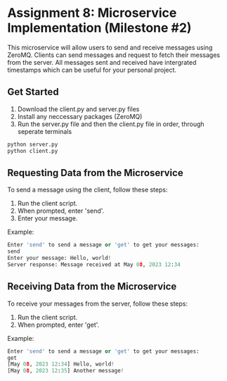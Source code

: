 # Assignment 8: Microservice Implementation (Milestone #2)

This microservice will allow users to send and receive messages using ZeroMQ. Clients can send messages and request to fetch their messages from the server. All messages sent and received have intergrated timestamps which can be useful for your personal project.

## Get Started
1. Download the client.py and server.py files
2. Install any neccessary packages (ZeroMQ)
3. Run the server.py file and then the client.py file in order, through seperate terminals
```python
python server.py
python client.py
```

## Requesting Data from the Microservice
To send a message using the client, follow these steps:
1. Run the client script.
2. When prompted, enter 'send'.
3. Enter your message.

Example:
```python
Enter 'send' to send a message or 'get' to get your messages:
send
Enter your message: Hello, world!
Server response: Message received at May 08, 2023 12:34
```

## Receiving Data from the Microservice
To receive your messages from the server, follow these steps:
1. Run the client script.
2. When prompted, enter 'get'.

Example:
```python
Enter 'send' to send a message or 'get' to get your messages:
get
[May 08, 2023 12:34] Hello, world!
[May 08, 2023 12:35] Another message!
```
